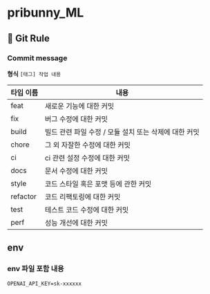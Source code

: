 # pribunny_ML

## 📌 Git Rule
### Commit message
**형식** `[태그] 작업 내용`

| **타입 이름** | **내용**                           |
|-----------|----------------------------------|
| feat      | 새로운 기능에 대한 커밋                    |
| fix       | 버그 수정에 대한 커밋                     |
| build     | 빌드 관련 파일 수정 / 모듈 설치 또는 삭제에 대한 커밋 |
| chore     | 그 외 자잘한 수정에 대한 커밋                |
| ci        | ci 관련 설정 수정에 대한 커밋               |
| docs      | 문서 수정에 대한 커밋                     |
| style     | 코드 스타일 혹은 포맷 등에 관한 커밋            |
| refactor  | 코드 리팩토링에 대한 커밋                   |
| test      | 테스트 코드 수정에 대한 커밋                 |
| perf      | 성능 개선에 대한 커밋                     |

## env
### env 파일 포함 내용
```
OPENAI_API_KEY=sk-xxxxxx
```
